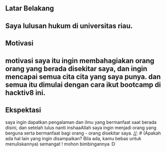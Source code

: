 [//]: # (Ceritakan sedikit tentang latar belakangmu seperti pendidikan terakhir atau pekerjaan sebelumnya)
## Latar Belakang
## Saya lulusan hukum di universitas riau. 
[//]: # (Motivasi apa yang mendorongmu untuk ikut program coding bootcamp di Hacktiv8?)
## Motivasi
## motivasi saya itu ingin membahagiakan orang orang yang berada disekitar saya, dan ingin mencapai semua cita cita yang saya punya. dan semua itu dimulai dengan cara ikut bootcamp di hacktiv8 ini.
[//]: # (Beri tahu kami, apa yang ingin kamu dapatkan di Hacktiv8 dan apa yang ingin kamu capai setelah lulus dari sini?)
## Ekspektasi
saya ingin dapatkan pengalaman dan ilmu yang bermanfaat saat berada disini, dan setelah lulus nanti inshaaAllah saya ingin menjadi orang yang berguna serta bermanfaat bagi orang - orang disekitar saya.
[//]: # (Apakah ada hal lain yang ingin disampaikan? Bila ada, kamu bebas untuk menuliskannya)
semangat ! mohon bimbingannya :D